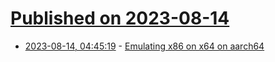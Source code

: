 # [Published on 2023-08-14](index.md)

* [2023-08-14, 04:45:19](https://lobste.rs/s/bkn3al/emulating_x86_on_x64_on_aarch64) - [Emulating x86 on x64 on aarch64](https://neugierig.org/software/blog/2023/08/x86-x64-aarch64.html)
